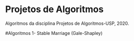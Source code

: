# Projetos de Algoritmos
Algoritmos da disciplina Projetos de Algoritmos-USP, 2020.

#Algoritmos
1- Stable Marriage (Gale-Shapley)
